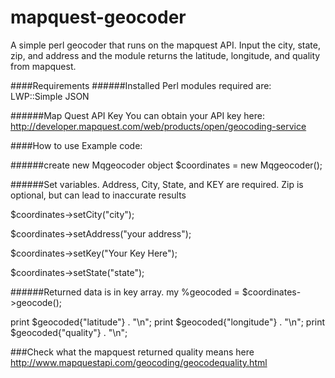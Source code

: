 mapquest-geocoder
=================

A simple perl geocoder that runs on the mapquest API. Input the city, state, zip, and address and the module returns the latitude, longitude, and quality from mapquest.

####Requirements
######Installed Perl modules required are:
LWP::Simple
JSON

######Map Quest API Key
You can obtain your API key here: http://developer.mapquest.com/web/products/open/geocoding-service


####How to use
Example code:

######create new Mqgeocoder object
$coordinates = new Mqgeocoder();

######Set variables. Address, City, State, and KEY are required. Zip is optional, but can lead to inaccurate results

$coordinates->setCity("city");

$coordinates->setAddress("your address");

$coordinates->setKey("Your Key Here");

$coordinates->setState("state");

######Returned data is in key array. 
my %geocoded = $coordinates->geocode();

print $geocoded{"latitude"} . "\n";
print $geocoded{"longitude"} . "\n";
print $geocoded{"quality"} . "\n";


###Check what the mapquest returned quality means here
http://www.mapquestapi.com/geocoding/geocodequality.html
